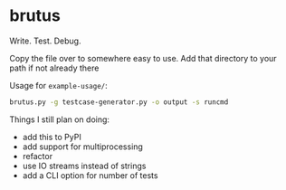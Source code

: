# brutus

Write. Test. Debug.

Copy the file over to somewhere easy to use. Add that directory to your path if not already there

Usage for `example-usage/`:

``` sh
brutus.py -g testcase-generator.py -o output -s runcmd
```

Things I still plan on doing:

- add this to PyPI
- add support for multiprocessing
- refactor
- use IO streams instead of strings
- add a CLI option for number of tests
